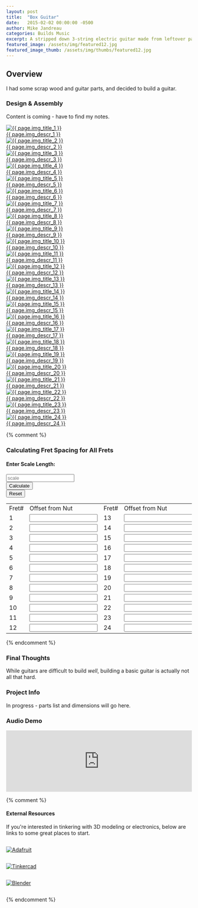 ```yaml
---
layout: post
title:  "Box Guitar"
date:   2015-02-02 00:00:00 -0500
author: Mike Jandreau
categories: Builds Music
excerpt: A stripped down 3-string electric guitar made from leftover parts.
featured_image: /assets/img/featured12.jpg
featured_image_thumb: /assets/img/thumbs/featured12.jpg
---
```


<div class="row">
<div class="col-lg-8">
	

<h2>Overview</h2>
<p>I had some scrap wood and guitar parts, and decided to build a guitar.</p>

<h3>Design &amp; Assembly</h3>
<p>Content is coming - have to find my notes.</p>

<!-- design -->
<div class="gallery">

<a href="{{ page.img_large_1 }}" class="glightbox1" data-glightbox="title: {{ page.img_title_1 }}; descPosition: right;">
<img src="{{ page.img_small_1 }}" alt="{{ page.img_title_1 }}">
<div class="glightbox-desc">{{ page.img_descr_1 }}</div>
</a>

<a href="{{ page.img_large_2 }}" class="glightbox1" data-glightbox="title: {{ page.img_title_2 }}; descPosition: right;">
<img src="{{ page.img_small_2 }}" alt="{{ page.img_title_2 }}">
<div class="glightbox-desc">{{ page.img_descr_2 }}</div>
</a>

<a href="{{ page.img_large_3 }}" class="glightbox1" data-glightbox="title: {{ page.img_title_3 }}; descPosition: right;">
<img src="{{ page.img_small_3 }}" alt="{{ page.img_title_3 }}">
<div class="glightbox-desc">{{ page.img_descr_3 }}</div>
</a>

<a href="{{ page.img_large_4 }}" class="glightbox1" data-glightbox="title: {{ page.img_title_4 }}; descPosition: right;">
<img src="{{ page.img_small_4 }}" alt="{{ page.img_title_4 }}">
<div class="glightbox-desc">{{ page.img_descr_4 }}</div>
</a>

<a href="{{ page.img_large_5 }}" class="glightbox1" data-glightbox="title: {{ page.img_title_5 }}; descPosition: right;">
<img src="{{ page.img_small_5 }}" alt="{{ page.img_title_5 }}">
<div class="glightbox-desc">{{ page.img_descr_5 }}</div>
</a>

<a href="{{ page.img_large_6 }}" class="glightbox1" data-glightbox="title: {{ page.img_title_6 }}; descPosition: right;">
<img src="{{ page.img_small_6 }}" alt="{{ page.img_title_6 }}">
<div class="glightbox-desc">{{ page.img_descr_6 }}</div>
</a>

<a href="{{ page.img_large_7 }}" class="glightbox1" data-glightbox="title: {{ page.img_title_7 }}; descPosition: right;">
<img src="{{ page.img_small_7 }}" alt="{{ page.img_title_7 }}">
<div class="glightbox-desc">{{ page.img_descr_7 }}</div>
</a>

<a href="{{ page.img_large_8 }}" class="glightbox1" data-glightbox="title: {{ page.img_title_8 }}; descPosition: right;">
<img src="{{ page.img_small_8 }}" alt="{{ page.img_title_8 }}">
<div class="glightbox-desc">{{ page.img_descr_8 }}</div>
</a>

<a href="{{ page.img_large_9 }}" class="glightbox1" data-glightbox="title: {{ page.img_title_9 }}; descPosition: right;">
<img src="{{ page.img_small_9 }}" alt="{{ page.img_title_9 }}">
<div class="glightbox-desc">{{ page.img_descr_9 }}</div>
</a>

<a href="{{ page.img_large_10 }}" class="glightbox1" data-glightbox="title: {{ page.img_title_10 }}; descPosition: right;">
<img src="{{ page.img_small_10 }}" alt="{{ page.img_title_10 }}">
<div class="glightbox-desc">{{ page.img_descr_10 }}</div>
</a>

<a href="{{ page.img_large_11 }}" class="glightbox1" data-glightbox="title: {{ page.img_title_11 }}; descPosition: right;">
<img src="{{ page.img_small_11 }}" alt="{{ page.img_title_11 }}">
<div class="glightbox-desc">{{ page.img_descr_11 }}</div>
</a>

<a href="{{ page.img_large_12 }}" class="glightbox1" data-glightbox="title: {{ page.img_title_12 }}; descPosition: right;">
<img src="{{ page.img_small_12 }}" alt="{{ page.img_title_12 }}">
<div class="glightbox-desc">{{ page.img_descr_12 }}</div>
</a>

<a href="{{ page.img_large_13 }}" class="glightbox1" data-glightbox="title: {{ page.img_title_13 }}; descPosition: right;">
<img src="{{ page.img_small_13 }}" alt="{{ page.img_title_13 }}">
<div class="glightbox-desc">{{ page.img_descr_13 }}</div>
</a>

<a href="{{ page.img_large_14 }}" class="glightbox1" data-glightbox="title: {{ page.img_title_14 }}; descPosition: right;">
<img src="{{ page.img_small_14 }}" alt="{{ page.img_title_14 }}">
<div class="glightbox-desc">{{ page.img_descr_14 }}</div>
</a>

<a href="{{ page.img_large_15 }}" class="glightbox1" data-glightbox="title: {{ page.img_title_15 }}; descPosition: right;">
<img src="{{ page.img_small_15 }}" alt="{{ page.img_title_15 }}">
<div class="glightbox-desc">{{ page.img_descr_15 }}</div>
</a>

<a href="{{ page.img_large_16 }}" class="glightbox1" data-glightbox="title: {{ page.img_title_16 }}; descPosition: right;">
<img src="{{ page.img_small_16 }}" alt="{{ page.img_title_16 }}">
<div class="glightbox-desc">{{ page.img_descr_16 }}</div>
</a>

<a href="{{ page.img_large_17 }}" class="glightbox1" data-glightbox="title: {{ page.img_title_17 }}; descPosition: right;">
<img src="{{ page.img_small_17 }}" alt="{{ page.img_title_17 }}">
<div class="glightbox-desc">{{ page.img_descr_17 }}</div>
</a>

<a href="{{ page.img_large_18 }}" class="glightbox1" data-glightbox="title: {{ page.img_title_18 }}; descPosition: right;">
<img src="{{ page.img_small_18 }}" alt="{{ page.img_title_18 }}">
<div class="glightbox-desc">{{ page.img_descr_18 }}</div>
</a>

<a href="{{ page.img_large_19 }}" class="glightbox1" data-glightbox="title: {{ page.img_title_19 }}; descPosition: right;">
<img src="{{ page.img_small_19 }}" alt="{{ page.img_title_19 }}">
<div class="glightbox-desc">{{ page.img_descr_19 }}</div>
</a>

<a href="{{ page.img_large_20 }}" class="glightbox1" data-glightbox="title: {{ page.img_title_20 }}; descPosition: right;">
<img src="{{ page.img_small_20 }}" alt="{{ page.img_title_20 }}">
<div class="glightbox-desc">{{ page.img_descr_20 }}</div>
</a>

<a href="{{ page.img_large_21 }}" class="glightbox1" data-glightbox="title: {{ page.img_title_21 }}; descPosition: right;">
<img src="{{ page.img_small_21 }}" alt="{{ page.img_title_21 }}">
<div class="glightbox-desc">{{ page.img_descr_21 }}</div>
</a>

<a href="{{ page.img_large_22 }}" class="glightbox1" data-glightbox="title: {{ page.img_title_22 }}; descPosition: right;">
<img src="{{ page.img_small_22 }}" alt="{{ page.img_title_22 }}">
<div class="glightbox-desc">{{ page.img_descr_22 }}</div>
</a>

<a href="{{ page.img_large_23 }}" class="glightbox1" data-glightbox="title: {{ page.img_title_23 }}; descPosition: right;">
<img src="{{ page.img_small_23 }}" alt="{{ page.img_title_23 }}">
<div class="glightbox-desc">{{ page.img_descr_23 }}</div>
</a>

<a href="{{ page.img_large_24 }}" class="glightbox1" data-glightbox="title: {{ page.img_title_24 }}; descPosition: right;">
<img src="{{ page.img_small_24 }}" alt="{{ page.img_title_24 }}">
<div class="glightbox-desc">{{ page.img_descr_24 }}</div>
</a>

</div>

{% comment %}

<div id="centerColumnFormulaBox">
<h3>Calculating Fret Spacing for All Frets</h3>
<script language="JavaScript">
function showall() {
	if (document.scaleLenghCalc.s.value == null || document.scaleLenghCalc.s.value.length == 0) {
		document.scaleLenghCalc.s.value = "Type a number";
	} else {
		var s  = (+document.scaleLenghCalc.s.value);
		var n = 1;
		var dArray = [];

		for (n=1; n<25; n++) {
			dArray[n] = s - (s / Math.pow(2, (n / 12)));
			dArray[n] = Math.round(dArray[n] * 1000) / 1000;
		}
		document.scaleLenghCalc.d1.value = dArray[1];
		document.scaleLenghCalc.d2.value = dArray[2];
		document.scaleLenghCalc.d3.value = dArray[3];
		document.scaleLenghCalc.d4.value = dArray[4];
		document.scaleLenghCalc.d5.value = dArray[5];
		document.scaleLenghCalc.d6.value = dArray[6];
		document.scaleLenghCalc.d7.value = dArray[7];
		document.scaleLenghCalc.d8.value = dArray[8];
		document.scaleLenghCalc.d9.value = dArray[9];
		document.scaleLenghCalc.d10.value = dArray[10];
		document.scaleLenghCalc.d11.value = dArray[11];
		document.scaleLenghCalc.d12.value = dArray[12];
		document.scaleLenghCalc.d13.value = dArray[13];
		document.scaleLenghCalc.d14.value = dArray[14];
		document.scaleLenghCalc.d15.value = dArray[15];
		document.scaleLenghCalc.d16.value = dArray[16];
		document.scaleLenghCalc.d17.value = dArray[17];
		document.scaleLenghCalc.d18.value = dArray[18];
		document.scaleLenghCalc.d19.value = dArray[19];
		document.scaleLenghCalc.d20.value = dArray[20];
		document.scaleLenghCalc.d21.value = dArray[21];
		document.scaleLenghCalc.d22.value = dArray[22];
		document.scaleLenghCalc.d23.value = dArray[23];
		document.scaleLenghCalc.d24.value = dArray[24];
	}
}
</script>
<form class="calculateScaleForm" name="scaleLenghCalc" method="post">

<h4>Enter Scale Length:</h4>
<div class="row">
<div class="column calc-input">
<input class="calculateScaleFormInputs" name="s" type="text" placeholder="scale" />
</div>
<div class="column calc-control">
<input class="calculateScaleFormInputs" onclick="showall()" value="Calculate" name="cb2" type="button" />
</div>
<div class="column calc-control">
<input class="calculateScaleFormInputs" value="Reset" type="reset" />
</div>
</div>


<table border="0" width="100%">
<tbody>
<tr>
<td>Fret#</td>
<td align="left">Offset from Nut</td>
<td>Fret#</td>
<td align="left">Offset from Nut</td>
</tr><tr>
<td>1</td>
<td><input name="d1" readonly="readonly" type="text" /></td>
<td>13</td>
<td><input name="d13" readonly="readonly" type="text" /></td>
</tr>
<tr>
<td>2</td>
<td><input name="d2" readonly="readonly" type="text" /></td>
<td>14</td>
<td><input name="d14" readonly="readonly" type="text" /></td>
</tr>
<tr>
<td>3</td>
<td><input name="d3" readonly="readonly" type="text" /></td>
<td>15</td>
<td><input name="d15" readonly="readonly" type="text" /></td>
</tr>
<tr>
<td>4</td>
<td><input name="d4" readonly="readonly" type="text" /></td>
<td>16</td>
<td><input name="d16" readonly="readonly" type="text" /></td>
</tr>
<tr>
<td>5</td>
<td><input name="d5" readonly="readonly" type="text" /></td>
<td>17</td>
<td><input name="d17" readonly="readonly" type="text" /></td>
</tr>
<tr>
<td>6</td>
<td><input name="d6" readonly="readonly" type="text" /></td>
<td>18</td>
<td><input name="d18" readonly="readonly" type="text" /></td>
</tr>
<tr>
<td>7</td>
<td><input name="d7" readonly="readonly" type="text" /></td>
<td>19</td>
<td><input name="d19" readonly="readonly" type="text" /></td>
</tr>
<tr>
<td>8</td>
<td><input name="d8" readonly="readonly" type="text" /></td>
<td>20</td>
<td><input name="d20" readonly="readonly" type="text" /></td>
</tr>
<tr>
<td>9</td>
<td><input name="d9" readonly="readonly" type="text" /></td>
<td>21</td>
<td><input name="d21" readonly="readonly" type="text" /></td>
</tr>
<tr>
<td>10</td>
<td><input name="d10" readonly="readonly" type="text" /></td>
<td>22</td>
<td><input name="d22" readonly="readonly" type="text" /></td>
</tr>
<tr>
<td>11</td>
<td><input name="d11" readonly="readonly" type="text" /></td>
<td>23</td>
<td><input name="d23" readonly="readonly" type="text" /></td>
</tr>
<tr>
<td>12</td>
<td><input name="d12" readonly="readonly" type="text" /></td>
<td>24</td>
<td><input name="d24" readonly="readonly" type="text" /></td>
</tr>
</tbody>
</table>
</form>
</div>

{% endcomment %}



<h3>Final Thoughts</h3>
<p>While guitars are difficult to build <em>well</em>, building a basic guitar is actually not all that hard.</p>


</div>
<div class="col-lg-4">
<div class="sidebar-block">
		<h3>Project Info</h3>
		<p>In progress - parts list and dimensions will go here.</p>
		<!-- <p>
			<strong>Dimensions</strong>: 9&frac12; x 4 x 6 in. <br>
			<strong>Material</strong>: 2.85 mm. PLA <br>
			<strong>Power</strong>: 9v battery / 12v AC<br>
			<strong>Output</strong>: 5 watts
		</p> -->

<div class="audio-demo">
<h3>Audio Demo</h3>
<!-- <img class="album-thumb" src="https://www.dropbox.com/s/5bslhrm7wkv4oal/profile-pic.jpg?raw=1" alt="Soundcloud"> -->
<iframe width="100%" height="166" scrolling="no" frameborder="no" allow="autoplay" src="https://w.soundcloud.com/player/?url=https%3A//api.soundcloud.com/tracks/189057513&color=%23343d46&auto_play=false&hide_related=false&show_comments=true&show_user=true&show_reposts=false&show_teaser=true"></iframe>
</div>

{% comment %}
		<!-- <span><strong>Build your own:</strong></span>
		<ul>
			<li>Adafriut https://www.adafruit.com/product/1752</li>
			<li><a href="{{ page.product_amplifier }}" target="_blank">Class D amplifier kit</a></li>
			<li><a href="{{ page.product_speakers }}" target="_blank">4" full range 8 &#x2126; speakers</a></li>
			<li><a href="{{ page.product_battery_box }}" target="_blank">9V Battery Box (optional)</a></li>
		</ul>
		<span><strong>Software</strong></span>
		<ul>
			<li><a href="https://www.tinkercad.com/" target="_blank">Tinkercad</a></li>
			<li><a href="https://www.blender.org/" target="_blank">Blender</a></li>
		</ul> -->
		<!-- <br> -->
		<h4>External Resources</h4>
		<p>If you're interested in tinkering with 3D modeling or electronics, below are links to some great places to start.</p>








<!-- https://youtu.be/zEBq7BBYwZo
https://youtu.be/9f4MwZLr0J8

https://i1.ytimg.com/vi/9f4MwZLr0J8/maxresdefault.jpg -->

<div class="row">
<div class="column sm-4 lg-12">
<p><a href="https://www.adafruit.com/category/526" target="_blank"><img src="{{ page.img_logo_1 }}" alt="Adafruit"></a></p>
</div>
<div class="column sm-4 lg-12">
<p><a href="https://www.tinkercad.com/" target="_blank">
<img src="{{ page.img_logo_2 }}" alt="Tinkercad">
</a></p>
</div>
<div class="column sm-4 lg-12">
<p><a href="https://www.blender.org/" target="_blank">
<img src="{{ page.img_logo_3 }}" alt="Blender">
</a></p>
</div>
</div>

<!-- <h3>Demo</h3>
<div class="element-block">
	<a href="{{ page.demo_video_video }}" class="glightbox1">
		<img src="{{ page.demo_video_thumb }}" alt="Yoga Block Amp Demo">
	</a>
</div> -->

{% endcomment %}


</div>
</div>
</div>





